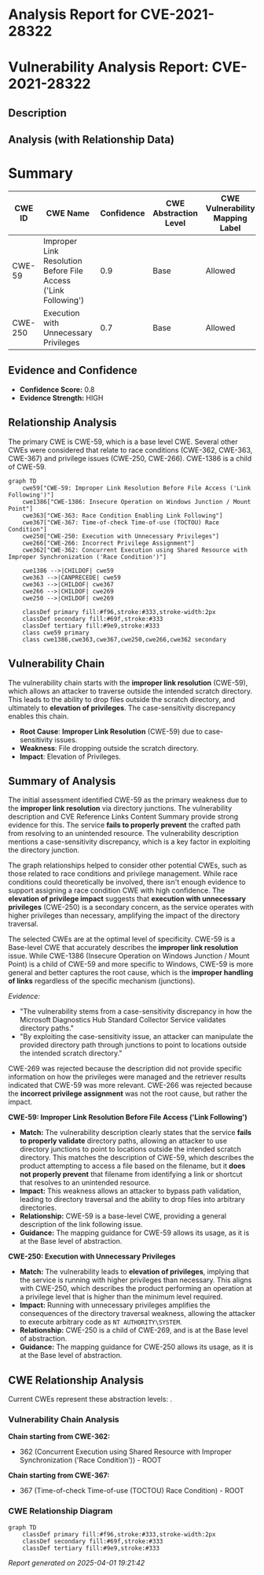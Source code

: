 # Analysis Report for CVE-2021-28322

# Vulnerability Analysis Report: CVE-2021-28322

## Description



## Analysis (with Relationship Data)

# Summary
| CWE ID | CWE Name | Confidence | CWE Abstraction Level | CWE Vulnerability Mapping Label | CWE-Vulnerability Mapping Notes |
|---|---|---|---|---|---|
| CWE-59 | Improper Link Resolution Before File Access ('Link Following') | 0.9 | Base | Allowed | Primary CWE |
| CWE-250 | Execution with Unnecessary Privileges | 0.7 | Base | Allowed | Secondary Candidate |

## Evidence and Confidence

*   **Confidence Score:** 0.8
*   **Evidence Strength:** HIGH

## Relationship Analysis
The primary CWE is CWE-59, which is a base level CWE. Several other CWEs were considered that relate to race conditions (CWE-362, CWE-363, CWE-367) and privilege issues (CWE-250, CWE-266). CWE-1386 is a child of CWE-59.

```mermaid
graph TD
    cwe59["CWE-59: Improper Link Resolution Before File Access ('Link Following')"]
    cwe1386["CWE-1386: Insecure Operation on Windows Junction / Mount Point"]
    cwe363["CWE-363: Race Condition Enabling Link Following"]
    cwe367["CWE-367: Time-of-check Time-of-use (TOCTOU) Race Condition"]
    cwe250["CWE-250: Execution with Unnecessary Privileges"]
    cwe266["CWE-266: Incorrect Privilege Assignment"]
    cwe362["CWE-362: Concurrent Execution using Shared Resource with Improper Synchronization ('Race Condition')"]
    
    cwe1386 -->|CHILDOF| cwe59
    cwe363 -->|CANPRECEDE| cwe59
    cwe363 -->|CHILDOF| cwe367
    cwe266 -->|CHILDOF| cwe269
    cwe250 -->|CHILDOF| cwe269

    classDef primary fill:#f96,stroke:#333,stroke-width:2px
    classDef secondary fill:#69f,stroke:#333
    classDef tertiary fill:#9e9,stroke:#333
    class cwe59 primary
    class cwe1386,cwe363,cwe367,cwe250,cwe266,cwe362 secondary
```

## Vulnerability Chain
The vulnerability chain starts with the **improper link resolution** (CWE-59), which allows an attacker to traverse outside the intended scratch directory. This leads to the ability to drop files outside the scratch directory, and ultimately to **elevation of privileges**. The case-sensitivity discrepancy enables this chain.
  - **Root Cause**: **Improper Link Resolution** (CWE-59) due to case-sensitivity issues.
  - **Weakness**: File dropping outside the scratch directory.
  - **Impact**: Elevation of Privileges.

## Summary of Analysis
The initial assessment identified CWE-59 as the primary weakness due to the **improper link resolution** via directory junctions. The vulnerability description and CVE Reference Links Content Summary provide strong evidence for this. The service **fails to properly prevent** the crafted path from resolving to an unintended resource. The vulnerability description mentions a case-sensitivity discrepancy, which is a key factor in exploiting the directory junction.

The graph relationships helped to consider other potential CWEs, such as those related to race conditions and privilege management. While race conditions could theoretically be involved, there isn't enough evidence to support assigning a race condition CWE with high confidence. The **elevation of privilege impact** suggests that **execution with unnecessary privileges** (CWE-250) is a secondary concern, as the service operates with higher privileges than necessary, amplifying the impact of the directory traversal.

The selected CWEs are at the optimal level of specificity. CWE-59 is a Base-level CWE that accurately describes the **improper link resolution** issue. While CWE-1386 (Insecure Operation on Windows Junction / Mount Point) is a child of CWE-59 and more specific to Windows, CWE-59 is more general and better captures the root cause, which is the **improper handling of links** regardless of the specific mechanism (junctions).

*Evidence:*
- "The vulnerability stems from a case-sensitivity discrepancy in how the Microsoft Diagnostics Hub Standard Collector Service validates directory paths."
- "By exploiting the case-sensitivity issue, an attacker can manipulate the provided directory path through junctions to point to locations outside the intended scratch directory."

CWE-269 was rejected because the description did not provide specific information on how the privileges were managed and the retriever results indicated that CWE-59 was more relevant. CWE-266 was rejected because the **incorrect privilege assignment** was not the root cause, but rather the impact.

**CWE-59: Improper Link Resolution Before File Access ('Link Following')**
- **Match:** The vulnerability description clearly states that the service **fails to properly validate** directory paths, allowing an attacker to use directory junctions to point to locations outside the intended scratch directory. This matches the description of CWE-59, which describes the product attempting to access a file based on the filename, but it **does not properly prevent** that filename from identifying a link or shortcut that resolves to an unintended resource.
- **Impact:** This weakness allows an attacker to bypass path validation, leading to directory traversal and the ability to drop files into arbitrary directories.
- **Relationship:** CWE-59 is a base-level CWE, providing a general description of the link following issue.
- **Guidance:** The mapping guidance for CWE-59 allows its usage, as it is at the Base level of abstraction.

**CWE-250: Execution with Unnecessary Privileges**
- **Match:** The vulnerability leads to **elevation of privileges**, implying that the service is running with higher privileges than necessary. This aligns with CWE-250, which describes the product performing an operation at a privilege level that is higher than the minimum level required.
- **Impact:** Running with unnecessary privileges amplifies the consequences of the directory traversal weakness, allowing the attacker to execute arbitrary code as `NT AUTHORITY\SYSTEM`.
- **Relationship:** CWE-250 is a child of CWE-269, and is at the Base level of abstraction.
- **Guidance:** The mapping guidance for CWE-250 allows its usage, as it is at the Base level of abstraction.


## CWE Relationship Analysis

Current CWEs represent these abstraction levels: .


### Vulnerability Chain Analysis

**Chain starting from CWE-362:**
- 362 (Concurrent Execution using Shared Resource with Improper Synchronization ('Race Condition')) - ROOT


**Chain starting from CWE-367:**
- 367 (Time-of-check Time-of-use (TOCTOU) Race Condition) - ROOT



### CWE Relationship Diagram

```mermaid
graph TD
    classDef primary fill:#f96,stroke:#333,stroke-width:2px
    classDef secondary fill:#69f,stroke:#333
    classDef tertiary fill:#9e9,stroke:#333
```



*Report generated on 2025-04-01 19:21:42*
